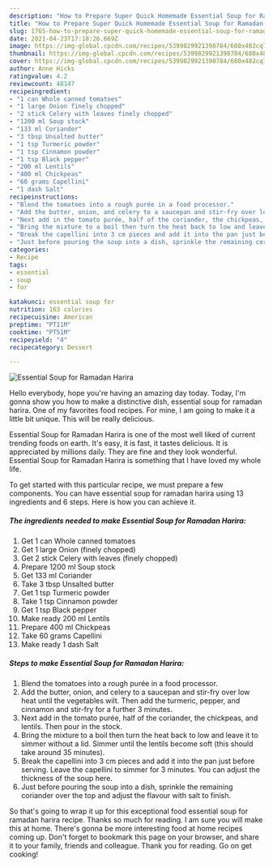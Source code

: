 ```yaml
---
description: "How to Prepare Super Quick Homemade Essential Soup for Ramadan Harira"
title: "How to Prepare Super Quick Homemade Essential Soup for Ramadan Harira"
slug: 1765-how-to-prepare-super-quick-homemade-essential-soup-for-ramadan-harira
date: 2021-04-23T17:18:26.669Z
image: https://img-global.cpcdn.com/recipes/5399829921398784/680x482cq70/essential-soup-for-ramadan-harira-recipe-main-photo.jpg
thumbnail: https://img-global.cpcdn.com/recipes/5399829921398784/680x482cq70/essential-soup-for-ramadan-harira-recipe-main-photo.jpg
cover: https://img-global.cpcdn.com/recipes/5399829921398784/680x482cq70/essential-soup-for-ramadan-harira-recipe-main-photo.jpg
author: Anne Hicks
ratingvalue: 4.2
reviewcount: 48147
recipeingredient:
- "1 can Whole canned tomatoes"
- "1 large Onion finely chopped"
- "2 stick Celery with leaves finely chopped"
- "1200 ml Soup stock"
- "133 ml Coriander"
- "3 tbsp Unsalted butter"
- "1 tsp Turmeric powder"
- "1 tsp Cinnamon powder"
- "1 tsp Black pepper"
- "200 ml Lentils"
- "400 ml Chickpeas"
- "60 grams Capellini"
- "1 dash Salt"
recipeinstructions:
- "Blend the tomatoes into a rough purée in a food processor."
- "Add the butter, onion, and celery to a saucepan and stir-fry over low heat until the vegetables wilt. Then add the turmeric, pepper, and cinnamon and stir-fry for a further 3 minutes."
- "Next add in the tomato purée, half of the coriander, the chickpeas, and lentils. Then pour in the stock."
- "Bring the mixture to a boil then turn the heat back to low and leave it to simmer without a lid. Simmer until the lentils become soft (this should take around 35 minutes)."
- "Break the capellini into 3 cm pieces and add it into the pan just before serving. Leave the capellini to simmer for 3 minutes. You can adjust the thickness of the soup here."
- "Just before pouring the soup into a dish, sprinkle the remaining coriander over the top and adjust the flavour with salt to finish."
categories:
- Recipe
tags:
- essential
- soup
- for

katakunci: essential soup for 
nutrition: 163 calories
recipecuisine: American
preptime: "PT11M"
cooktime: "PT51M"
recipeyield: "4"
recipecategory: Dessert

---
```



![Essential Soup for Ramadan Harira](https://img-global.cpcdn.com/recipes/5399829921398784/680x482cq70/essential-soup-for-ramadan-harira-recipe-main-photo.jpg)

Hello everybody, hope you're having an amazing day today. Today, I'm gonna show you how to make a distinctive dish, essential soup for ramadan harira. One of my favorites food recipes. For mine, I am going to make it a little bit unique. This will be really delicious.

Essential Soup for Ramadan Harira is one of the most well liked of current trending foods on earth. It's easy, it is fast, it tastes delicious. It is appreciated by millions daily. They are fine and they look wonderful. Essential Soup for Ramadan Harira is something that I have loved my whole life.




To get started with this particular recipe, we must prepare a few components. You can have essential soup for ramadan harira using 13 ingredients and 6 steps. Here is how you can achieve it.

<!--inarticleads1-->

##### The ingredients needed to make Essential Soup for Ramadan Harira:

1. Get 1 can Whole canned tomatoes
1. Get 1 large Onion (finely chopped)
1. Get 2 stick Celery with leaves (finely chopped)
1. Prepare 1200 ml Soup stock
1. Get 133 ml Coriander
1. Take 3 tbsp Unsalted butter
1. Get 1 tsp Turmeric powder
1. Take 1 tsp Cinnamon powder
1. Get 1 tsp Black pepper
1. Make ready 200 ml Lentils
1. Prepare 400 ml Chickpeas
1. Take 60 grams Capellini
1. Make ready 1 dash Salt




<!--inarticleads2-->

##### Steps to make Essential Soup for Ramadan Harira:

1. Blend the tomatoes into a rough purée in a food processor.
1. Add the butter, onion, and celery to a saucepan and stir-fry over low heat until the vegetables wilt. Then add the turmeric, pepper, and cinnamon and stir-fry for a further 3 minutes.
1. Next add in the tomato purée, half of the coriander, the chickpeas, and lentils. Then pour in the stock.
1. Bring the mixture to a boil then turn the heat back to low and leave it to simmer without a lid. Simmer until the lentils become soft (this should take around 35 minutes).
1. Break the capellini into 3 cm pieces and add it into the pan just before serving. Leave the capellini to simmer for 3 minutes. You can adjust the thickness of the soup here.
1. Just before pouring the soup into a dish, sprinkle the remaining coriander over the top and adjust the flavour with salt to finish.




So that's going to wrap it up for this exceptional food essential soup for ramadan harira recipe. Thanks so much for reading. I am sure you will make this at home. There's gonna be more interesting food at home recipes coming up. Don't forget to bookmark this page on your browser, and share it to your family, friends and colleague. Thank you for reading. Go on get cooking!
